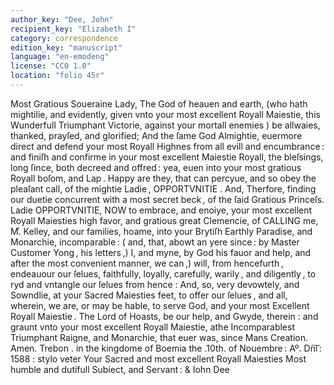 ```yaml
---
author_key: "Dee, John"
recipient_key: "Elizabeth I"
category: correspondence
edition_key: "manuscript"
language: "en-emodeng"
license: "CC0 1.0"
location: "folio 45r"
---
```

Most Gratious Soueraine Lady, The God of heauen and earth,
(who hath mightilie, and evidently, given vnto your most excellent
Royall Maiestie, this Wunderfull Triumphant Victorie, against
your mortall enemies ) be allwaies, thanked, prayſed, and glorified;
And the ſame God Almightie, euermore direct and defend your
most Royall Highnes from all evill and encumbrance : and finiſh
and confirme in your most excellent Maiestie Royall, the bleſsings,
long ſince, both decreed and offred : yea, euen into your most
gratious Royall boſom, and Lap . Happy are they, that can
percyue, and so obey the pleaſant call, of the mightie Ladie ,
OPPORTVNITIE . And, Therfore, finding our duetie concurrent
with a most secret beck , of the ſaid Gratious Princeſs. Ladie
OPPORTVNITIE, NOW to embrace, and enoiye, your
most excellent Royall Maiesties high favor, and gratious great
Clemencie, of CALLING me, M.ͬ Kelley, and our families,
hoame, into your Brytiſh Earthly Paradise, and Monarchie,
incomparable : ( and, that, abowt an yere since : by Master
Customer Yong , his letters ,) I, and myne, by God his fauor
and help, and after the most convenient manner, we can ,)
will, from hencefurth , endeauour our ſelues, faithfully, loyally,
carefully, warily , and diligently , to ryd and vntangle our
ſelues from hence : And, so, very devowtely, and Sowndlie,
at your Sacred Maiesties feet, to offer our ſelues , and all,
wherein, we are, or may be hable, to serve God, and your most
Excellent Royall Maiestie .        The Lord of Hoasts, be our
help, and Gwyde, therein : and graunt vnto your most excellent
Royall Maiestie, athe Incomparablest Triumphant Raigne, and Monarchie,
that euer was, since Mans Creation. Amen.
Trebon . in the kingdome of Boemia
the .10th. of Nouembre : Aº. Dn͠i : 1588 : stylo veter
     Your Sacred and most excellent
         Royall Maiesties
               Most humble and dutifull
               Subiect, and Servant :
                             & Iohn Dee
